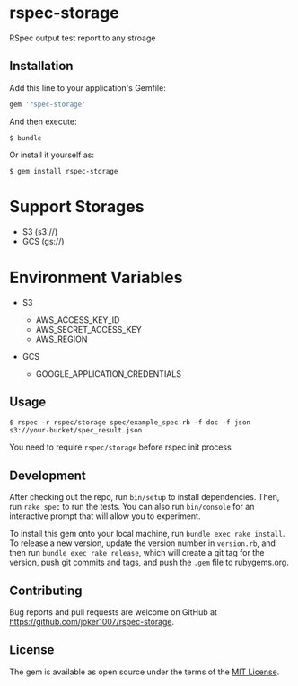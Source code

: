 # rspec-storage

RSpec output test report to any stroage

## Installation

Add this line to your application's Gemfile:

```ruby
gem 'rspec-storage'
```

And then execute:

    $ bundle

Or install it yourself as:

    $ gem install rspec-storage

# Support Storages

- S3 (s3://)
- GCS (gs://)

# Environment Variables

- S3
  - AWS_ACCESS_KEY_ID
  - AWS_SECRET_ACCESS_KEY
  - AWS_REGION

- GCS
  - GOOGLE_APPLICATION_CREDENTIALS

## Usage

```
$ rspec -r rspec/storage spec/example_spec.rb -f doc -f json s3://your-bucket/spec_result.json
```

You need to require `rspec/storage` before rspec init process

## Development

After checking out the repo, run `bin/setup` to install dependencies. Then, run `rake spec` to run the tests. You can also run `bin/console` for an interactive prompt that will allow you to experiment.

To install this gem onto your local machine, run `bundle exec rake install`. To release a new version, update the version number in `version.rb`, and then run `bundle exec rake release`, which will create a git tag for the version, push git commits and tags, and push the `.gem` file to [rubygems.org](https://rubygems.org).

## Contributing

Bug reports and pull requests are welcome on GitHub at https://github.com/joker1007/rspec-storage.


## License

The gem is available as open source under the terms of the [MIT License](http://opensource.org/licenses/MIT).

